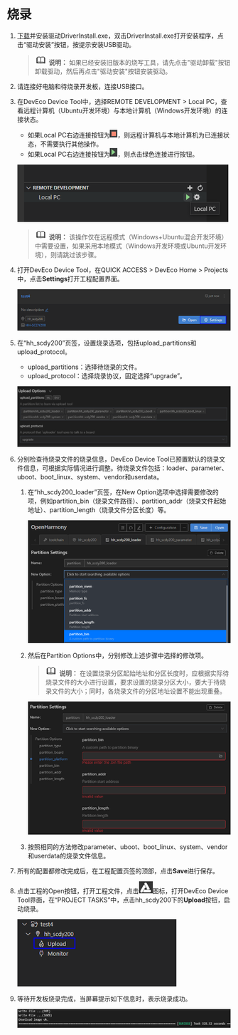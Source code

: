 # 烧录


1. [下载](https://gitee.com/hihope_iot/docs/blob/master/HiHope_DAYU200/%E7%83%A7%E5%86%99%E5%B7%A5%E5%85%B7%E5%8F%8A%E6%8C%87%E5%8D%97/windows/DriverAssitant_v5.1.1.zip)并安装驱动DriverInstall.exe，双击DriverInstall.exe打开安装程序，点击“驱动安装”按钮，按提示安装USB驱动。

   > ![icon-note.gif](public_sys-resources/icon-note.gif) **说明：**
   > 如果已经安装旧版本的烧写工具，请先点击"驱动卸载"按钮卸载驱动，然后再点击"驱动安装"按钮安装驱动。

2. 请连接好电脑和待烧录开发板，连接USB接口。

3. 在DevEco Device Tool中，选择REMOTE DEVELOPMENT &gt; Local PC，查看远程计算机（Ubuntu开发环境）与本地计算机（Windows开发环境）的连接状态。

   - 如果Local PC右边连接按钮为![zh-cn_image_0000001261315939](figures/zh-cn_image_0000001261315939.png)，则远程计算机与本地计算机为已连接状态，不需要执行其他操作。
   - 如果Local PC右边连接按钮为![zh-cn_image_0000001261515989](figures/zh-cn_image_0000001261515989.png)，则点击绿色连接进行按钮。

   ![zh-cn_image_0000001261395999](figures/zh-cn_image_0000001261395999.png)

   > ![icon-note.gif](public_sys-resources/icon-note.gif) **说明：**
   > 该操作仅在远程模式（Windows+Ubuntu混合开发环境）中需要设置，如果采用本地模式（Windows开发环境或Ubuntu开发环境），则请跳过该步骤。

4. 打开DevEco Device Tool，在QUICK ACCESS &gt; DevEco Home &gt; Projects中，点击**Settings**打开工程配置界面。

   ![zh-cn_image_0000001239661509](figures/zh-cn_image_0000001239661509.png)

5. 在“hh_scdy200”页签，设置烧录选项，包括upload_partitions和upload_protocol。

   - upload_partitions：选择待烧录的文件。
   - upload_protocol：选择烧录协议，固定选择“upgrade”。

   ![zh-cn_image_0000001194504874](figures/zh-cn_image_0000001194504874.png)

6. 分别检查待烧录文件的烧录信息，DevEco Device Tool已预置默认的烧录文件信息，可根据实际情况进行调整。待烧录文件包括：loader、parameter、uboot、boot_linux、system、vendor和userdata。

   1. 在“hh_scdy200_loader”页签，在New Option选项中选择需要修改的项，例如partition_bin（烧录文件路径）、partition_addr（烧录文件起始地址）、partition_length（烧录文件分区长度）等。

       ![zh-cn_image_0000001224173270](figures/zh-cn_image_0000001224173270.png)

   2. 然后在Partition Options中，分别修改上述步骤中选择的修改项。

       > ![icon-note.gif](public_sys-resources/icon-note.gif) **说明：**
       > 在设置烧录分区起始地址和分区长度时，应根据实际待烧录文件的大小进行设置，要求设置的烧录分区大小，要大于待烧录文件的大小；同时，各烧录文件的分区地址设置不能出现重叠。

       ![zh-cn_image_0000001268653461](figures/zh-cn_image_0000001268653461.png)

   3. 按照相同的方法修改parameter、uboot、boot_linux、system、vendor和userdata的烧录文件信息。

7. 所有的配置都修改完成后，在工程配置页签的顶部，点击**Save**进行保存。

8. 点击工程的Open按钮，打开工程文件，点击![zh-cn_image_0000001239221905](figures/zh-cn_image_0000001239221905.png)图标，打开DevEco Device Tool界面，在“PROJECT TASKS”中，点击hh_scdy200下的**Upload**按钮，启动烧录。

   ![zh-cn_image_0000001194821710](figures/zh-cn_image_0000001194821710.png)

9. 等待开发板烧录完成，当屏幕提示如下信息时，表示烧录成功。

   ![zh-cn_image_0000001194984912](figures/zh-cn_image_0000001194984912.png)
